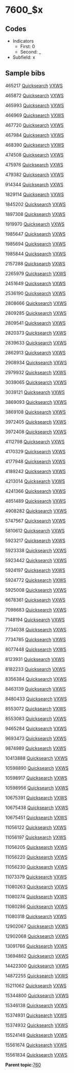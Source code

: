 # 7600\_$x

## Codes

-   Indicators
    -   First: 0
    -   Second: \_
-   Subfield: x

## Sample bibs

465217 [Quicksearch](https://search.library.yale.edu/catalog/465217) [VXWS](http://prodorbis.library.yale.edu:7014/vxws/GetHoldingsService?bibId=465217)

465872 [Quicksearch](https://search.library.yale.edu/catalog/465872) [VXWS](http://prodorbis.library.yale.edu:7014/vxws/GetHoldingsService?bibId=465872)

465993 [Quicksearch](https://search.library.yale.edu/catalog/465993) [VXWS](http://prodorbis.library.yale.edu:7014/vxws/GetHoldingsService?bibId=465993)

466969 [Quicksearch](https://search.library.yale.edu/catalog/466969) [VXWS](http://prodorbis.library.yale.edu:7014/vxws/GetHoldingsService?bibId=466969)

467720 [Quicksearch](https://search.library.yale.edu/catalog/467720) [VXWS](http://prodorbis.library.yale.edu:7014/vxws/GetHoldingsService?bibId=467720)

467984 [Quicksearch](https://search.library.yale.edu/catalog/467984) [VXWS](http://prodorbis.library.yale.edu:7014/vxws/GetHoldingsService?bibId=467984)

468390 [Quicksearch](https://search.library.yale.edu/catalog/468390) [VXWS](http://prodorbis.library.yale.edu:7014/vxws/GetHoldingsService?bibId=468390)

474508 [Quicksearch](https://search.library.yale.edu/catalog/474508) [VXWS](http://prodorbis.library.yale.edu:7014/vxws/GetHoldingsService?bibId=474508)

475976 [Quicksearch](https://search.library.yale.edu/catalog/475976) [VXWS](http://prodorbis.library.yale.edu:7014/vxws/GetHoldingsService?bibId=475976)

479382 [Quicksearch](https://search.library.yale.edu/catalog/479382) [VXWS](http://prodorbis.library.yale.edu:7014/vxws/GetHoldingsService?bibId=479382)

914344 [Quicksearch](https://search.library.yale.edu/catalog/914344) [VXWS](http://prodorbis.library.yale.edu:7014/vxws/GetHoldingsService?bibId=914344)

1829114 [Quicksearch](https://search.library.yale.edu/catalog/1829114) [VXWS](http://prodorbis.library.yale.edu:7014/vxws/GetHoldingsService?bibId=1829114)

1845202 [Quicksearch](https://search.library.yale.edu/catalog/1845202) [VXWS](http://prodorbis.library.yale.edu:7014/vxws/GetHoldingsService?bibId=1845202)

1897308 [Quicksearch](https://search.library.yale.edu/catalog/1897308) [VXWS](http://prodorbis.library.yale.edu:7014/vxws/GetHoldingsService?bibId=1897308)

1919970 [Quicksearch](https://search.library.yale.edu/catalog/1919970) [VXWS](http://prodorbis.library.yale.edu:7014/vxws/GetHoldingsService?bibId=1919970)

1985647 [Quicksearch](https://search.library.yale.edu/catalog/1985647) [VXWS](http://prodorbis.library.yale.edu:7014/vxws/GetHoldingsService?bibId=1985647)

1985694 [Quicksearch](https://search.library.yale.edu/catalog/1985694) [VXWS](http://prodorbis.library.yale.edu:7014/vxws/GetHoldingsService?bibId=1985694)

1985844 [Quicksearch](https://search.library.yale.edu/catalog/1985844) [VXWS](http://prodorbis.library.yale.edu:7014/vxws/GetHoldingsService?bibId=1985844)

2157288 [Quicksearch](https://search.library.yale.edu/catalog/2157288) [VXWS](http://prodorbis.library.yale.edu:7014/vxws/GetHoldingsService?bibId=2157288)

2265979 [Quicksearch](https://search.library.yale.edu/catalog/2265979) [VXWS](http://prodorbis.library.yale.edu:7014/vxws/GetHoldingsService?bibId=2265979)

2451649 [Quicksearch](https://search.library.yale.edu/catalog/2451649) [VXWS](http://prodorbis.library.yale.edu:7014/vxws/GetHoldingsService?bibId=2451649)

2536190 [Quicksearch](https://search.library.yale.edu/catalog/2536190) [VXWS](http://prodorbis.library.yale.edu:7014/vxws/GetHoldingsService?bibId=2536190)

2808666 [Quicksearch](https://search.library.yale.edu/catalog/2808666) [VXWS](http://prodorbis.library.yale.edu:7014/vxws/GetHoldingsService?bibId=2808666)

2809285 [Quicksearch](https://search.library.yale.edu/catalog/2809285) [VXWS](http://prodorbis.library.yale.edu:7014/vxws/GetHoldingsService?bibId=2809285)

2809541 [Quicksearch](https://search.library.yale.edu/catalog/2809541) [VXWS](http://prodorbis.library.yale.edu:7014/vxws/GetHoldingsService?bibId=2809541)

2820373 [Quicksearch](https://search.library.yale.edu/catalog/2820373) [VXWS](http://prodorbis.library.yale.edu:7014/vxws/GetHoldingsService?bibId=2820373)

2839633 [Quicksearch](https://search.library.yale.edu/catalog/2839633) [VXWS](http://prodorbis.library.yale.edu:7014/vxws/GetHoldingsService?bibId=2839633)

2862913 [Quicksearch](https://search.library.yale.edu/catalog/2862913) [VXWS](http://prodorbis.library.yale.edu:7014/vxws/GetHoldingsService?bibId=2862913)

2908934 [Quicksearch](https://search.library.yale.edu/catalog/2908934) [VXWS](http://prodorbis.library.yale.edu:7014/vxws/GetHoldingsService?bibId=2908934)

2979932 [Quicksearch](https://search.library.yale.edu/catalog/2979932) [VXWS](http://prodorbis.library.yale.edu:7014/vxws/GetHoldingsService?bibId=2979932)

3039065 [Quicksearch](https://search.library.yale.edu/catalog/3039065) [VXWS](http://prodorbis.library.yale.edu:7014/vxws/GetHoldingsService?bibId=3039065)

3039121 [Quicksearch](https://search.library.yale.edu/catalog/3039121) [VXWS](http://prodorbis.library.yale.edu:7014/vxws/GetHoldingsService?bibId=3039121)

3869093 [Quicksearch](https://search.library.yale.edu/catalog/3869093) [VXWS](http://prodorbis.library.yale.edu:7014/vxws/GetHoldingsService?bibId=3869093)

3869108 [Quicksearch](https://search.library.yale.edu/catalog/3869108) [VXWS](http://prodorbis.library.yale.edu:7014/vxws/GetHoldingsService?bibId=3869108)

3972405 [Quicksearch](https://search.library.yale.edu/catalog/3972405) [VXWS](http://prodorbis.library.yale.edu:7014/vxws/GetHoldingsService?bibId=3972405)

3972408 [Quicksearch](https://search.library.yale.edu/catalog/3972408) [VXWS](http://prodorbis.library.yale.edu:7014/vxws/GetHoldingsService?bibId=3972408)

4112798 [Quicksearch](https://search.library.yale.edu/catalog/4112798) [VXWS](http://prodorbis.library.yale.edu:7014/vxws/GetHoldingsService?bibId=4112798)

4170329 [Quicksearch](https://search.library.yale.edu/catalog/4170329) [VXWS](http://prodorbis.library.yale.edu:7014/vxws/GetHoldingsService?bibId=4170329)

4177948 [Quicksearch](https://search.library.yale.edu/catalog/4177948) [VXWS](http://prodorbis.library.yale.edu:7014/vxws/GetHoldingsService?bibId=4177948)

4189242 [Quicksearch](https://search.library.yale.edu/catalog/4189242) [VXWS](http://prodorbis.library.yale.edu:7014/vxws/GetHoldingsService?bibId=4189242)

4213014 [Quicksearch](https://search.library.yale.edu/catalog/4213014) [VXWS](http://prodorbis.library.yale.edu:7014/vxws/GetHoldingsService?bibId=4213014)

4241366 [Quicksearch](https://search.library.yale.edu/catalog/4241366) [VXWS](http://prodorbis.library.yale.edu:7014/vxws/GetHoldingsService?bibId=4241366)

4851489 [Quicksearch](https://search.library.yale.edu/catalog/4851489) [VXWS](http://prodorbis.library.yale.edu:7014/vxws/GetHoldingsService?bibId=4851489)

4908282 [Quicksearch](https://search.library.yale.edu/catalog/4908282) [VXWS](http://prodorbis.library.yale.edu:7014/vxws/GetHoldingsService?bibId=4908282)

5747567 [Quicksearch](https://search.library.yale.edu/catalog/5747567) [VXWS](http://prodorbis.library.yale.edu:7014/vxws/GetHoldingsService?bibId=5747567)

5810612 [Quicksearch](https://search.library.yale.edu/catalog/5810612) [VXWS](http://prodorbis.library.yale.edu:7014/vxws/GetHoldingsService?bibId=5810612)

5923217 [Quicksearch](https://search.library.yale.edu/catalog/5923217) [VXWS](http://prodorbis.library.yale.edu:7014/vxws/GetHoldingsService?bibId=5923217)

5923338 [Quicksearch](https://search.library.yale.edu/catalog/5923338) [VXWS](http://prodorbis.library.yale.edu:7014/vxws/GetHoldingsService?bibId=5923338)

5923442 [Quicksearch](https://search.library.yale.edu/catalog/5923442) [VXWS](http://prodorbis.library.yale.edu:7014/vxws/GetHoldingsService?bibId=5923442)

5924197 [Quicksearch](https://search.library.yale.edu/catalog/5924197) [VXWS](http://prodorbis.library.yale.edu:7014/vxws/GetHoldingsService?bibId=5924197)

5924772 [Quicksearch](https://search.library.yale.edu/catalog/5924772) [VXWS](http://prodorbis.library.yale.edu:7014/vxws/GetHoldingsService?bibId=5924772)

5925008 [Quicksearch](https://search.library.yale.edu/catalog/5925008) [VXWS](http://prodorbis.library.yale.edu:7014/vxws/GetHoldingsService?bibId=5925008)

6678361 [Quicksearch](https://search.library.yale.edu/catalog/6678361) [VXWS](http://prodorbis.library.yale.edu:7014/vxws/GetHoldingsService?bibId=6678361)

7098683 [Quicksearch](https://search.library.yale.edu/catalog/7098683) [VXWS](http://prodorbis.library.yale.edu:7014/vxws/GetHoldingsService?bibId=7098683)

7148194 [Quicksearch](https://search.library.yale.edu/catalog/7148194) [VXWS](http://prodorbis.library.yale.edu:7014/vxws/GetHoldingsService?bibId=7148194)

7734038 [Quicksearch](https://search.library.yale.edu/catalog/7734038) [VXWS](http://prodorbis.library.yale.edu:7014/vxws/GetHoldingsService?bibId=7734038)

7734785 [Quicksearch](https://search.library.yale.edu/catalog/7734785) [VXWS](http://prodorbis.library.yale.edu:7014/vxws/GetHoldingsService?bibId=7734785)

8077448 [Quicksearch](https://search.library.yale.edu/catalog/8077448) [VXWS](http://prodorbis.library.yale.edu:7014/vxws/GetHoldingsService?bibId=8077448)

8123931 [Quicksearch](https://search.library.yale.edu/catalog/8123931) [VXWS](http://prodorbis.library.yale.edu:7014/vxws/GetHoldingsService?bibId=8123931)

8182233 [Quicksearch](https://search.library.yale.edu/catalog/8182233) [VXWS](http://prodorbis.library.yale.edu:7014/vxws/GetHoldingsService?bibId=8182233)

8356384 [Quicksearch](https://search.library.yale.edu/catalog/8356384) [VXWS](http://prodorbis.library.yale.edu:7014/vxws/GetHoldingsService?bibId=8356384)

8463139 [Quicksearch](https://search.library.yale.edu/catalog/8463139) [VXWS](http://prodorbis.library.yale.edu:7014/vxws/GetHoldingsService?bibId=8463139)

8480433 [Quicksearch](https://search.library.yale.edu/catalog/8480433) [VXWS](http://prodorbis.library.yale.edu:7014/vxws/GetHoldingsService?bibId=8480433)

8553072 [Quicksearch](https://search.library.yale.edu/catalog/8553072) [VXWS](http://prodorbis.library.yale.edu:7014/vxws/GetHoldingsService?bibId=8553072)

8553083 [Quicksearch](https://search.library.yale.edu/catalog/8553083) [VXWS](http://prodorbis.library.yale.edu:7014/vxws/GetHoldingsService?bibId=8553083)

9465284 [Quicksearch](https://search.library.yale.edu/catalog/9465284) [VXWS](http://prodorbis.library.yale.edu:7014/vxws/GetHoldingsService?bibId=9465284)

9693473 [Quicksearch](https://search.library.yale.edu/catalog/9693473) [VXWS](http://prodorbis.library.yale.edu:7014/vxws/GetHoldingsService?bibId=9693473)

9874989 [Quicksearch](https://search.library.yale.edu/catalog/9874989) [VXWS](http://prodorbis.library.yale.edu:7014/vxws/GetHoldingsService?bibId=9874989)

10413888 [Quicksearch](https://search.library.yale.edu/catalog/10413888) [VXWS](http://prodorbis.library.yale.edu:7014/vxws/GetHoldingsService?bibId=10413888)

10598890 [Quicksearch](https://search.library.yale.edu/catalog/10598890) [VXWS](http://prodorbis.library.yale.edu:7014/vxws/GetHoldingsService?bibId=10598890)

10598917 [Quicksearch](https://search.library.yale.edu/catalog/10598917) [VXWS](http://prodorbis.library.yale.edu:7014/vxws/GetHoldingsService?bibId=10598917)

10598956 [Quicksearch](https://search.library.yale.edu/catalog/10598956) [VXWS](http://prodorbis.library.yale.edu:7014/vxws/GetHoldingsService?bibId=10598956)

10675391 [Quicksearch](https://search.library.yale.edu/catalog/10675391) [VXWS](http://prodorbis.library.yale.edu:7014/vxws/GetHoldingsService?bibId=10675391)

10675438 [Quicksearch](https://search.library.yale.edu/catalog/10675438) [VXWS](http://prodorbis.library.yale.edu:7014/vxws/GetHoldingsService?bibId=10675438)

10675451 [Quicksearch](https://search.library.yale.edu/catalog/10675451) [VXWS](http://prodorbis.library.yale.edu:7014/vxws/GetHoldingsService?bibId=10675451)

11056122 [Quicksearch](https://search.library.yale.edu/catalog/11056122) [VXWS](http://prodorbis.library.yale.edu:7014/vxws/GetHoldingsService?bibId=11056122)

11056197 [Quicksearch](https://search.library.yale.edu/catalog/11056197) [VXWS](http://prodorbis.library.yale.edu:7014/vxws/GetHoldingsService?bibId=11056197)

11056205 [Quicksearch](https://search.library.yale.edu/catalog/11056205) [VXWS](http://prodorbis.library.yale.edu:7014/vxws/GetHoldingsService?bibId=11056205)

11056220 [Quicksearch](https://search.library.yale.edu/catalog/11056220) [VXWS](http://prodorbis.library.yale.edu:7014/vxws/GetHoldingsService?bibId=11056220)

11056230 [Quicksearch](https://search.library.yale.edu/catalog/11056230) [VXWS](http://prodorbis.library.yale.edu:7014/vxws/GetHoldingsService?bibId=11056230)

11073379 [Quicksearch](https://search.library.yale.edu/catalog/11073379) [VXWS](http://prodorbis.library.yale.edu:7014/vxws/GetHoldingsService?bibId=11073379)

11080263 [Quicksearch](https://search.library.yale.edu/catalog/11080263) [VXWS](http://prodorbis.library.yale.edu:7014/vxws/GetHoldingsService?bibId=11080263)

11080274 [Quicksearch](https://search.library.yale.edu/catalog/11080274) [VXWS](http://prodorbis.library.yale.edu:7014/vxws/GetHoldingsService?bibId=11080274)

11080286 [Quicksearch](https://search.library.yale.edu/catalog/11080286) [VXWS](http://prodorbis.library.yale.edu:7014/vxws/GetHoldingsService?bibId=11080286)

11080318 [Quicksearch](https://search.library.yale.edu/catalog/11080318) [VXWS](http://prodorbis.library.yale.edu:7014/vxws/GetHoldingsService?bibId=11080318)

12902067 [Quicksearch](https://search.library.yale.edu/catalog/12902067) [VXWS](http://prodorbis.library.yale.edu:7014/vxws/GetHoldingsService?bibId=12902067)

12902068 [Quicksearch](https://search.library.yale.edu/catalog/12902068) [VXWS](http://prodorbis.library.yale.edu:7014/vxws/GetHoldingsService?bibId=12902068)

13091766 [Quicksearch](https://search.library.yale.edu/catalog/13091766) [VXWS](http://prodorbis.library.yale.edu:7014/vxws/GetHoldingsService?bibId=13091766)

13694862 [Quicksearch](https://search.library.yale.edu/catalog/13694862) [VXWS](http://prodorbis.library.yale.edu:7014/vxws/GetHoldingsService?bibId=13694862)

14422300 [Quicksearch](https://search.library.yale.edu/catalog/14422300) [VXWS](http://prodorbis.library.yale.edu:7014/vxws/GetHoldingsService?bibId=14422300)

14872255 [Quicksearch](https://search.library.yale.edu/catalog/14872255) [VXWS](http://prodorbis.library.yale.edu:7014/vxws/GetHoldingsService?bibId=14872255)

15211062 [Quicksearch](https://search.library.yale.edu/catalog/15211062) [VXWS](http://prodorbis.library.yale.edu:7014/vxws/GetHoldingsService?bibId=15211062)

15344800 [Quicksearch](https://search.library.yale.edu/catalog/15344800) [VXWS](http://prodorbis.library.yale.edu:7014/vxws/GetHoldingsService?bibId=15344800)

15346138 [Quicksearch](https://search.library.yale.edu/catalog/15346138) [VXWS](http://prodorbis.library.yale.edu:7014/vxws/GetHoldingsService?bibId=15346138)

15374931 [Quicksearch](https://search.library.yale.edu/catalog/15374931) [VXWS](http://prodorbis.library.yale.edu:7014/vxws/GetHoldingsService?bibId=15374931)

15374932 [Quicksearch](https://search.library.yale.edu/catalog/15374932) [VXWS](http://prodorbis.library.yale.edu:7014/vxws/GetHoldingsService?bibId=15374932)

15524148 [Quicksearch](https://search.library.yale.edu/catalog/15524148) [VXWS](http://prodorbis.library.yale.edu:7014/vxws/GetHoldingsService?bibId=15524148)

15561674 [Quicksearch](https://search.library.yale.edu/catalog/15561674) [VXWS](http://prodorbis.library.yale.edu:7014/vxws/GetHoldingsService?bibId=15561674)

15561834 [Quicksearch](https://search.library.yale.edu/catalog/15561834) [VXWS](http://prodorbis.library.yale.edu:7014/vxws/GetHoldingsService?bibId=15561834)

**Parent topic:**[760](../../tags/760/760.md)

